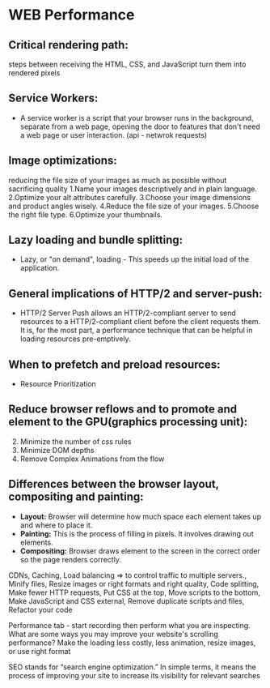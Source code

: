 # WEB Performance

## Critical rendering path:

steps between receiving the HTML, CSS, and JavaScript turn them into rendered pixels

## Service Workers:

- A service worker is a script that your browser runs in the background, separate from a web page, opening the door to features that don't need a web page or user interaction. (api - netwrok requests)

## Image optimizations:

reducing the file size of your images as much as possible without sacrificing quality
1.Name your images descriptively and in plain language.
2.Optimize your alt attributes carefully.
3.Choose your image dimensions and product angles wisely.
4.Reduce the file size of your images.
5.Choose the right file type.
6.Optimize your thumbnails.

## Lazy loading and bundle splitting:

- Lazy, or "on demand", loading - This speeds up the initial load of the application.

## General implications of HTTP/2 and server-push:

- HTTP/2 Server Push allows an HTTP/2-compliant server to send resources to a HTTP/2-compliant client before the client requests them. It is, for the most part, a performance technique that can be helpful in loading resources pre-emptively.

## When to prefetch and preload resources:

- Resource Prioritization

## Reduce browser reflows and to promote and element to the GPU(graphics processing unit):

2. Minimize the number of css rules
3. Minimize DOM depths
4. Remove Complex Animations from the flow

## Differences between the browser layout, compositing and painting:

- **Layout:** Browser will determine how much space each element takes up and where to place it.
- **Painting:** This is the process of filling in pixels. It involves drawing out elements.
- **Compositing:** Browser draws element to the screen in the correct order so the page renders correctly.

CDNs, Caching, Load balancing => to control traffic to multiple servers., Minify files, Resize images or right formats and right quality, Code splitting, Make fewer HTTP requests, Put CSS at the top, Move scripts to the bottom, Make JavaScript and CSS external, Remove duplicate scripts and files, Refactor your code

Performance tab - start recording then perform what you are inspecting.
What are some ways you may improve your website's scrolling performance?
Make the loading less costly, less animation, resize images, or use right format

SEO stands for “search engine optimization.” In simple terms, it means the process of improving your site to increase its visibility for relevant searches

